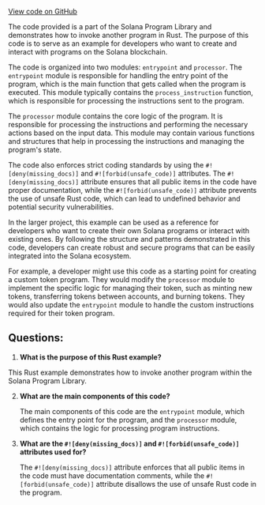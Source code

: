 [View code on GitHub](https://github.com/solana-labs/solana-program-library/examples/rust/cross-program-invocation/src/lib.rs)

The code provided is a part of the Solana Program Library and demonstrates how to invoke another program in Rust. The purpose of this code is to serve as an example for developers who want to create and interact with programs on the Solana blockchain.

The code is organized into two modules: `entrypoint` and `processor`. The `entrypoint` module is responsible for handling the entry point of the program, which is the main function that gets called when the program is executed. This module typically contains the `process_instruction` function, which is responsible for processing the instructions sent to the program.

The `processor` module contains the core logic of the program. It is responsible for processing the instructions and performing the necessary actions based on the input data. This module may contain various functions and structures that help in processing the instructions and managing the program's state.

The code also enforces strict coding standards by using the `#![deny(missing_docs)]` and `#![forbid(unsafe_code)]` attributes. The `#![deny(missing_docs)]` attribute ensures that all public items in the code have proper documentation, while the `#![forbid(unsafe_code)]` attribute prevents the use of unsafe Rust code, which can lead to undefined behavior and potential security vulnerabilities.

In the larger project, this example can be used as a reference for developers who want to create their own Solana programs or interact with existing ones. By following the structure and patterns demonstrated in this code, developers can create robust and secure programs that can be easily integrated into the Solana ecosystem.

For example, a developer might use this code as a starting point for creating a custom token program. They would modify the `processor` module to implement the specific logic for managing their token, such as minting new tokens, transferring tokens between accounts, and burning tokens. They would also update the `entrypoint` module to handle the custom instructions required for their token program.
## Questions: 
 1. **What is the purpose of this Rust example?**

   This Rust example demonstrates how to invoke another program within the Solana Program Library.

2. **What are the main components of this code?**

   The main components of this code are the `entrypoint` module, which defines the entry point for the program, and the `processor` module, which contains the logic for processing program instructions.

3. **What are the `#![deny(missing_docs)]` and `#![forbid(unsafe_code)]` attributes used for?**

   The `#![deny(missing_docs)]` attribute enforces that all public items in the code must have documentation comments, while the `#![forbid(unsafe_code)]` attribute disallows the use of unsafe Rust code in the program.